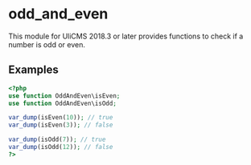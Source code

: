 # odd_and_even

This module for UliCMS 2018.3 or later provides functions to check if a number is odd or even.

## Examples

```php
<?php
use function OddAndEven\isEven;
use function OddAndEven\isOdd;

var_dump(isEven(10)); // true
var_dump(isEven(3)); // false

var_dump(isOdd(7)); // true
var_dump(isOdd(12)); // false
?>
```